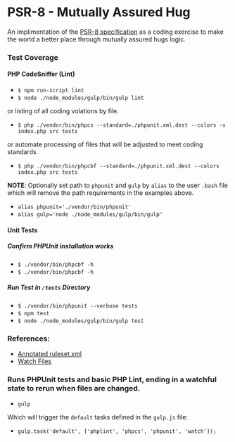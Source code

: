 PSR-8 - Mutually Assured Hug
=============

An implimentation of the [PSR-8 specification](https://github.com/php-fig/fig-standards/blob/master/proposed/psr-8-hug/psr-8-hug.md)
as a coding exercise to make the world a better place through mutually assured hugs logic.

### Test Coverage
#### PHP CodeSniffer (Lint)
- `$ npm run-script lint`
- `$ node ./node_modules/gulp/bin/gulp lint`

or listing of all coding volations by file.

- `$ php ./vendor/bin/phpcs --standard=./phpunit.xml.dest --colors -s index.php src tests`

or automate processing of files that will be adjusted to meet coding standards.

- `$ php ./vendor/bin/phpcbf --standard=./phpunit.xml.dest --colors index.php src tests`

**NOTE**: Optionally set path to `phpunit` and `gulp` by `alias` to the user `.bash` file which will remove the path 
requirements in the examples above. 
- `alias phpunit='./vendor/bin/phpunit'`
- `alias gulp='node ./node_modules/gulp/bin/gulp'`

#### Unit Tests
##### Confirm PHPUnit installation works
- `$ ./vendor/bin/phpcbf -h`
- `$ ./vendor/bin/phpcbf -h`

##### Run Test in `/tests` Directory
- `$ ./vendor/bin/phpunit --verbose tests`
- `$ npm test`
- `$ node ./node_modules/gulp/bin/gulp test`

### References:
- [Annotated ruleset.xml](https://github.com/squizlabs/PHP_CodeSniffer/wiki/Advanced-Usage)
- [Watch Files](https://pear.php.net/manual/en/package.php.php-codesniffer.annotated-ruleset.php)


### Runs PHPUnit tests and basic PHP Lint, ending in a watchful state to rerun when files are changed.

- `gulp`

Which will trigger the `default` tasks defined in the `gulp.js` file:
- `gulp.task('default', ['phplint', 'phpcs', 'phpunit', 'watch']);`

